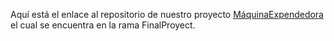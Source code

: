 Aquí está el enlace al repositorio de nuestro proyecto [MáquinaExpendedora](https://github.com/paulaqing/MaquinaExpendedora) el cual se encuentra en la rama FinalProyect.
